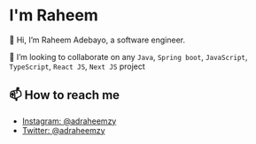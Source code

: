 # I'm Raheem
👋 Hi, I’m Raheem Adebayo, a software engineer.

💞️ I’m looking to collaborate on any `Java`, `Spring boot`, `JavaScript`, `TypeScript`, `React JS`, `Next JS` project

<!--- 👀 I’m interested in ...
- 🌱 I’m currently learning ...
- 💞️ I’m looking to collaborate on ... --->

## 📫 How to reach me
- [Instagram: @adraheemzy](https://instagram.com/adraheemzy)
- [Twitter: @adraheemzy](https://twitter.com/adraheemzy)

<!---
Adraheem/Adraheem is a ✨ special ✨ repository because its `README.md` (this file) appears on your GitHub profile.
You can click the Preview link to take a look at your changes.
--->
